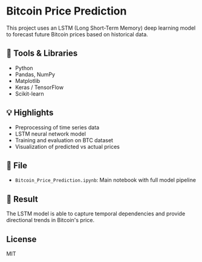 # Bitcoin Price Prediction

This project uses an LSTM (Long Short-Term Memory) deep learning model to forecast future Bitcoin prices based on historical data.

## 📌 Tools & Libraries
- Python
- Pandas, NumPy
- Matplotlib
- Keras / TensorFlow
- Scikit-learn

## 💡 Highlights
- Preprocessing of time series data
- LSTM neural network model
- Training and evaluation on BTC dataset
- Visualization of predicted vs actual prices

## 📁 File
- `Bitcoin_Price_Prediction.ipynb`: Main notebook with full model pipeline

## 🧠 Result
The LSTM model is able to capture temporal dependencies and provide directional trends in Bitcoin's price.

## License
MIT
